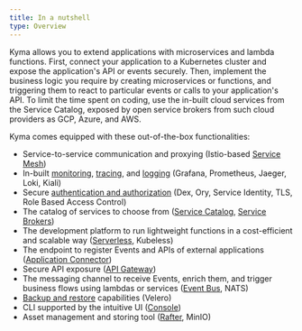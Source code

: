 ```yaml
---
title: In a nutshell
type: Overview
---
```


Kyma allows you to extend applications with microservices and lambda functions. First, connect your application to a Kubernetes cluster and expose the application's API or events securely. Then, implement the business logic you require by creating microservices or functions, and triggering them to react to particular events or calls to your application's API. To limit the time spent on coding, use the in-built cloud services from the Service Catalog, exposed by open service brokers from such cloud providers as GCP, Azure, and AWS.

Kyma comes equipped with these out-of-the-box functionalities:

- Service-to-service communication and proxying (Istio-based [Service Mesh](/components/service-mesh/#overview-overview))
- In-built [monitoring](/components/monitoring/#overview-overview), [tracing](/components/tracing/#overview-overview), and [logging](/components/logging/#overview-overview) (Grafana, Prometheus, Jaeger, Loki, Kiali)
- Secure [authentication and authorization](/components/security/#overview-overview) (Dex, Ory, Service Identity, TLS, Role Based Access Control)
- The catalog of services to choose from ([Service Catalog](/components/service-catalog/#overview-overview), [Service Brokers](https://kyma-project.io/docs/components/service-catalog/#service-brokers-service-brokers))
- The development platform to run lightweight functions in a cost-efficient and scalable way ([Serverless](/components/serverless/#overview-overview), Kubeless)
- The endpoint to register Events and APIs of external applications ([Application Connector](/components/application-connector/#overview-overview))
- Secure API exposure ([API Gateway](/components/api-gateway/#overview-overview))
- The messaging channel to receive Events, enrich them, and trigger business flows using lambdas or services ([Event Bus](/components/event-bus/#overview-overview), NATS)
- [Backup and restore](/components/backup#overview-overview) capabilities (Velero)
- CLI supported by the intuitive UI ([Console](/components/console/#overview-overview))
- Asset management and storing tool ([Rafter](/components/rafter/#overview-overview), MinIO)
